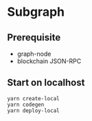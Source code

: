 # Subgraph

## Prerequisite
- graph-node
- blockchain JSON-RPC

## Start on localhost

```
yarn create-local
yarn codegen
yarn deploy-local
```